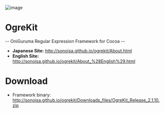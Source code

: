![image](http://sonoisa.github.io/ogrekit/About_%28English%29_files/OgreKitLogo.gif)

# OgreKit
-- OniGuruma Regular Expression Framework for Cocoa --

* **Japanese Site:** http://sonoisa.github.io/ogrekit/About.html
* **English Site:** http://sonoisa.github.io/ogrekit/About_%28English%29.html


# Download

* Framework binary: http://sonoisa.github.io/ogrekit/Downloads_files/OgreKit_Release_2.1.10.zip
